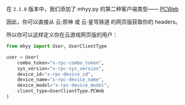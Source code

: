 在 `2.1.0` 版本中，我们添加了 mhyy.py 的第二种客户端类型——
[PCWeb](../api/interface.md#userclienttype)

因此，你可以直接从 云·原神 或 云·星穹铁道 的网页版获取你的 headers。

所以你可以这样定义你在云游戏网页版的用户：

```python
from mhyy import User, UserClientType

user = User(
    combo_token="x-rpc-combo_token",
    sys_version="x-rpc-sys_version",
    device_id="x-rpc-device_id",
    device_name="x-rpc-device_name",
    device_model="x-rpc-device_model",
    client_type=UserClientType.PCWeb
)
```